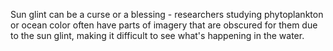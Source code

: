 <p>Sun glint can be a curse or a blessing - researchers studying phytoplankton or ocean color often have parts of imagery that are obscured for them due to the sun glint, making it difficult to see what's happening in the water.</p>
